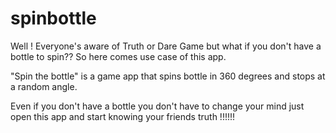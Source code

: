 # spinbottle
 Well ! Everyone's aware of Truth or Dare Game but what if you don't have a bottle to spin?? So here comes use case of this app.
 
"Spin the bottle" is a game app that spins bottle in 360 degrees and stops at  a random angle.

Even if you don't have a bottle  you don't have to change your mind just open this app and start knowing your friends truth !!!!!!
